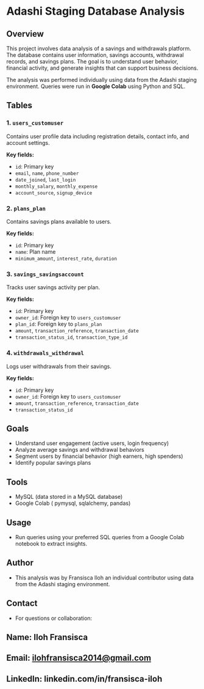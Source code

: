 # Adashi Staging Database Analysis

## Overview

This project involves data analysis of a savings and withdrawals platform. The database contains user information, savings accounts, withdrawal records, and savings plans. The goal is to understand user behavior, financial activity, and generate insights that can support business decisions.

The analysis was performed individually using data from the Adashi staging environment. Queries were run in **Google Colab** using Python and SQL.

## Tables

### 1. `users_customuser`
Contains user profile data including registration details, contact info, and account settings.

**Key fields:**
- `id`: Primary key
- `email`, `name`, `phone_number`
- `date_joined`, `last_login`
- `monthly_salary`, `monthly_expense`
- `account_source`, `signup_device`

### 2. `plans_plan`
Contains savings plans available to users.

**Key fields:**
- `id`: Primary key
- `name`: Plan name
- `minimum_amount`, `interest_rate`, `duration`

### 3. `savings_savingsaccount`
Tracks user savings activity per plan.

**Key fields:**
- `id`: Primary key
- `owner_id`: Foreign key to `users_customuser`
- `plan_id`: Foreign key to `plans_plan`
- `amount`, `transaction_reference`, `transaction_date`
- `transaction_status_id`, `transaction_type_id`

### 4. `withdrawals_withdrawal`
Logs user withdrawals from their savings.

**Key fields:**
- `id`: Primary key
- `owner_id`: Foreign key to `users_customuser`
- `amount`, `transaction_reference`, `transaction_date`
- `transaction_status_id`

## Goals

- Understand user engagement (active users, login frequency)
- Analyze average savings and withdrawal behaviors
- Segment users by financial behavior (high earners, high spenders)
- Identify popular savings plans

## Tools

- MySQL (data stored in a MySQL database)
- Google Colab ( pymysql, sqlalchemy, pandas)

## Usage

- Run queries using your preferred SQL queries from a Google Colab notebook to extract insights.

## Author

- This analysis was by Fransisca Iloh an individual contributor using data from the Adashi staging environment.

## Contact
- For questions or collaboration:

## Name: Iloh Fransisca
## Email: ilohfransisca2014@gmail.com
## LinkedIn: linkedin.com/in/fransisca-iloh
